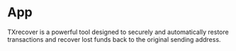 # App
TXrecover is a powerful tool designed to securely and automatically restore transactions and recover lost funds back to the original sending address.
